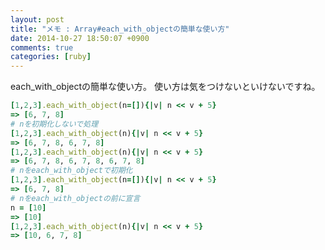 ```yaml
---
layout: post
title: "メモ : Array#each_with_objectの簡単な使い方"
date: 2014-10-27 18:50:07 +0900
comments: true
categories: [ruby]
---
```


each_with_objectの簡単な使い方。
使い方は気をつけないといけないですね。

<!-- more -->

```rb
[1,2,3].each_with_object(n=[]){|v| n << v + 5}
=> [6, 7, 8]
# nを初期化しないで処理
[1,2,3].each_with_object(n){|v| n << v + 5}
=> [6, 7, 8, 6, 7, 8]
[1,2,3].each_with_object(n){|v| n << v + 5}
=> [6, 7, 8, 6, 7, 8, 6, 7, 8]
# nをeach_with_objectで初期化
[1,2,3].each_with_object(n=[]){|v| n << v + 5}
=> [6, 7, 8]
# nをeach_with_objectの前に宣言
n = [10]
=> [10]
[1,2,3].each_with_object(n){|v| n << v + 5}
=> [10, 6, 7, 8]
```

